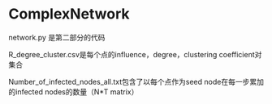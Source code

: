 # ComplexNetwork

network.py 是第二部分的代码

R_degree_cluster.csv是每个点的influence，degree，clustering coefficient对集合

Number_of_infected_nodes_all.txt包含了以每个点作为seed node在每一步累加的infected nodes的数量（N*T matrix）
